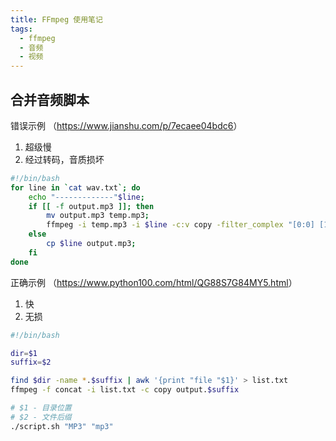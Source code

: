 ```yaml
---
title: FFmpeg 使用笔记
tags:
  - ffmpeg
  - 音频
  - 视频
---
```


## 合并音频脚本

错误示例 （<https://www.jianshu.com/p/7ecaee04bdc6>）

1. 超级慢
2. 经过转码，音质损坏

```bash
#!/bin/bash
for line in `cat wav.txt`; do 
	echo "-------------"$line; 
	if [[ -f output.mp3 ]]; then
		mv output.mp3 temp.mp3;
		ffmpeg -i temp.mp3 -i $line -c:v copy -filter_complex "[0:0] [1:0] concat=n=2:v=0:a=1 [a]" -map [a] output.mp3; 
	else 
		cp $line output.mp3;
	fi
done
```

正确示例 （<https://www.python100.com/html/QG88S7G84MY5.html>）

1. 快
2. 无损

```bash
#!/bin/bash

dir=$1
suffix=$2

find $dir -name *.$suffix | awk '{print "file "$1}' > list.txt
ffmpeg -f concat -i list.txt -c copy output.$suffix
```

```bash
# $1 - 目录位置
# $2 - 文件后缀
./script.sh "MP3" "mp3"
```
